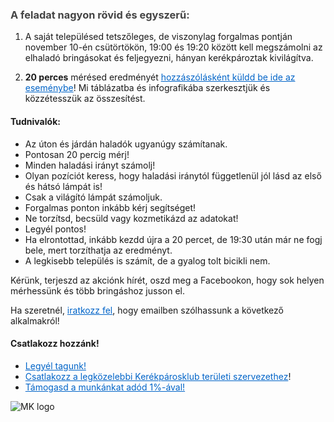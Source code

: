 <script>
	import Popup from '$lib/Popup.svelte';
	import Icon from '$lib/Icon.svelte';
</script>

<Popup type=help>

### A feladat nagyon rövid és egyszerű:

1. A saját településed tetszőleges, de viszonylag forgalmas pontján <time datetime="2022-11-10T19:00:00">november 10-én csütörtökön, 19:00 és 19:20</time> között kell megszámolni az elhaladó bringásokat és feljegyezni, hányan kerékpároztak kivilágítva.

2. **20 perces** mérésed eredményét [<Icon icon=fa:facebook-square /> hozzászólásként küldd be ide az eseménybe](https://www.facebook.com/events/1226007047978999/?active_tab=discussion)!
Mi táblázatba és infografikába szerkesztjük és közzétesszük az összesítést.

#### Tudnivalók:

- Az úton és járdán haladók ugyanúgy számítanak.
- Pontosan <time datetime="PT0H20M">20 percig</time> mérj!
- Minden haladási irányt számolj!
- Olyan pozíciót keress, hogy haladási iránytól függetlenül jól lásd az első és hátsó lámpát is!
- Csak a világító lámpát számoljuk.
- Forgalmas ponton inkább kérj segítséget!
- Ne torzítsd, becsüld vagy kozmetikázd az adatokat!
- Legyél pontos!
- Ha elrontottad, inkább kezdd újra a 20 percet, de <time datetime="19:30">19:30</time> után már ne fogj bele, mert torzíthatja az eredményt.
- A legkisebb település is számít, de a gyalog tolt bicikli nem.

Kérünk, terjeszd az akciónk hírét, oszd meg a Facebookon, hogy sok helyen mérhessünk és több bringáshoz jusson el.

Ha szeretnél, [iratkozz fel](https://forms.gle/ZUV2H4FiXehfxhMN9), hogy emailben szólhassunk a következő alkalmakról!

#### Csatlakozz hozzánk!

- [Legyél tagunk!](https://kerekparosklub.hu/tag-regisztracio)
- [Csatlakozz a legközelebbi Kerékpárosklub területi szervezethez](https://kerekparosklub.hu/teruleti-szervezetek)!
- [Támogasd a munkánkat adód 1%-ával!](https://kerekparosklub.hu/1)

<img src="/mklogo.png" alt="MK logo">

</Popup>

<style>
  h3 {
    color: #444;
  }
  img { /* MK logo */
    margin: auto;
    display: block;
    min-width: calc(10 * var(--font));
  }
a, a:visited {
	color: rgb(0,100,200);
}
</style>
